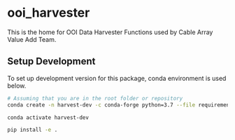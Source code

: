 # ooi_harvester

This is the home for OOI Data Harvester Functions used by Cable Array Value Add Team.

## Setup Development

To set up development version for this package, conda environment is used below.

```bash
# Assuming that you are in the root folder or repository
conda create -n harvest-dev -c conda-forge python=3.7 --file requirements.txt --file requirements-dev.txt

conda activate harvest-dev

pip install -e .
```
